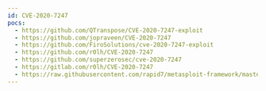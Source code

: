 ```yaml
---
id: CVE-2020-7247
pocs:
  - https://github.com/QTranspose/CVE-2020-7247-exploit
  - https://github.com/jopraveen/CVE-2020-7247
  - https://github.com/FiroSolutions/cve-2020-7247-exploit
  - https://github.com/r0lh/CVE-2020-7247
  - https://github.com/superzerosec/cve-2020-7247
  - https://gitlab.com/r0lh/CVE-2020-7247
  - https://raw.githubusercontent.com/rapid7/metasploit-framework/master/modules/exploits/unix/smtp/opensmtpd_mail_from_rce.rb
---
```

